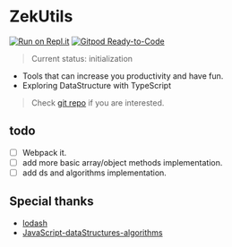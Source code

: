 
# ZekUtils

[![Run on Repl.it](https://repl.it/badge/github/Zach-Ma/ZekUtils)](https://repl.it/github/Zach-Ma/ZekUtils)
[![Gitpod Ready-to-Code](https://img.shields.io/badge/Gitpod-Ready--to--Code-blue?logo=gitpod)](https://gitpod.io/#https://github.com/Zach-Ma/ZekUtils) 

> Current status: initialization

- Tools that can increase you productivity and have fun.
- Exploring DataStructure with TypeScript

> Check [git repo](https://github.com/Zach-Ma/ZekUtils) if you are interested.

## todo

- [ ] Webpack it.
- [ ] add more basic array/object methods implementation.
- [ ] add ds and algorithms implementation.

## Special thanks

- [lodash](https://github.com/lodash/lodash)
- [JavaScript-dataStructures-algorithms](https://github.com/loiane/javascript-datastructures-algorithms)